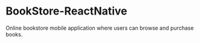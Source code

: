 # BookStore-ReactNative
Online bookstore mobile application where users can browse and purchase books. 
